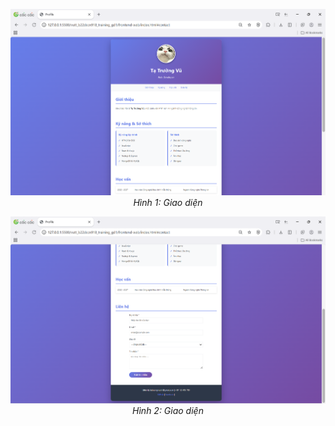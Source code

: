 <p align="center">
  <img src="images/1.png" alt="Ảnh 1: Giao diện" width="600"/>
  <br/>
  <em>Hình 1: Giao diện</em>
</p>

<p align="center">
  <img src="images/2.png" alt="Ảnh 2: Giao diện" width="600"/>
  <br/>
  <em>Hình 2: Giao diện</em>
</p>